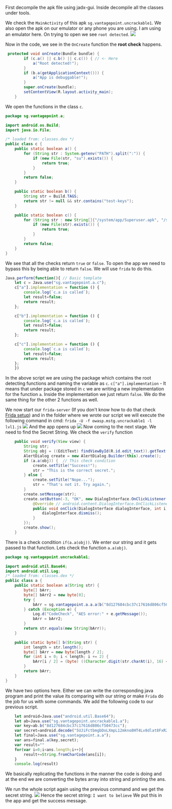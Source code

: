 First decompile the apk file using jadx-gui. Inside decompile all the classes under tools. 

We check the `MainActivity` of this apk `sg.vantagepoint.uncrackable1`.
We also open the apk on our emulator or any phone you are using. I am using an emulator here. On trying to open we see `root detected`.
![](images/U1_root_detected.png)

Now in the code, we see in the `OnCreate` function the **root check** happens. 
```java
 protected void onCreate(Bundle bundle) {
        if (c.a() || c.b() || c.c()) { // <- Here
            a("Root detected!");
        }
        if (b.a(getApplicationContext())) {
            a("App is debuggable!");
        }
        super.onCreate(bundle);
        setContentView(R.layout.activity_main);
    }

```
We open the functions in the class `c`.
```java
package sg.vantagepoint.a;

import android.os.Build;
import java.io.File;

/* loaded from: classes.dex */
public class c {
    public static boolean a() {
        for (String str : System.getenv("PATH").split(":")) {
            if (new File(str, "su").exists()) {
                return true;
            }
        }
        return false;
    }

    public static boolean b() {
        String str = Build.TAGS;
        return str != null && str.contains("test-keys");
    }

    public static boolean c() {
        for (String str : new String[]{"/system/app/Superuser.apk", "/system/xbin/daemonsu", "/system/etc/init.d/99SuperSUDaemon", "/system/bin/.ext/.su", "/system/etc/.has_su_daemon", "/system/etc/.installed_su_daemon", "/dev/com.koushikdutta.superuser.daemon/"}) {
            if (new File(str).exists()) {
                return true;
            }
        }
        return false;
    }
}
```
We see that all the checks return `true` or `false`. To open the app we need to bypass this by being able to return `false`. We will use `frida` to do this.

```js
Java.perform(function(){ // Basic template
    let c = Java.use("sg.vantagepoint.a.c"); 
    c["a"].implementation = function () {
        console.log(`c.a is called`);
        let result=false;
        return result;
    };

    c["b"].implementation = function () {
        console.log(`c.a is called`);
        let result=false;
        return result;
    };

    c["c"].implementation = function () {
        console.log(`c.a is called`);
        let result=false;
        return result;
    };
    })
```
In the above script we are using the package which contains the root detecting functions and naming the variable as `c`.
`c["a"].implementation` - It means that under package stored in `c` we are writing a new implementation for the function `a`.
Inside the implementation we just return `false`. We do the same thing for the other 2 functions as well.

We now start our `frida-server` (If you don't know how to do that check [Frida setup](obsidian://open?vault=Android&file=Setup%20Frida)) and in the folder where we wrote our script we will execute the following command in cmd:
`frida -U -f owasp.mstg.uncrackable1 -l lvl1.js`
![](Images/Initial_script.png)
And the app opens up
![](Images/U1_rootbypass.png)
Now coming to the next stage. We need to find the Secret String.
We check the `verify` function
```java
    public void verify(View view) {
        String str;
        String obj = ((EditText) findViewById(R.id.edit_text)).getText().toString();
        AlertDialog create = new AlertDialog.Builder(this).create();
        if (a.a(obj)) {  // This check condition
            create.setTitle("Success!");
            str = "This is the correct secret.";
        } else {
            create.setTitle("Nope...");
            str = "That's not it. Try again.";
        }
        create.setMessage(str);
        create.setButton(-3, "OK", new DialogInterface.OnClickListener() { // from class: sg.vantagepoint.uncrackable1.MainActivity.2
            @Override // android.content.DialogInterface.OnClickListener
            public void onClick(DialogInterface dialogInterface, int i) {
                dialogInterface.dismiss();
            }
        });
        create.show();
    }
```
There is a check condition `if(a.a(obj))`. We enter our string and it gets passed to that function. Lets check the function `a.a(obj)`.
```java
package sg.vantagepoint.uncrackable1;

import android.util.Base64;
import android.util.Log;
/* loaded from: classes.dex */
public class a {
    public static boolean a(String str) {
        byte[] bArr;
        byte[] bArr2 = new byte[0];
        try {
            bArr = sg.vantagepoint.a.a.a(b("8d127684cbc37c17616d806cf50473cc"), Base64.decode("5UJiFctbmgbDoLXmpL12mkno8HT4Lv8dlat8FxR2GOc=", 0));
        } catch (Exception e) {
            Log.d("CodeCheck", "AES error:" + e.getMessage());
            bArr = bArr2;
        }
        return str.equals(new String(bArr));
    }

    public static byte[] b(String str) {
        int length = str.length();
        byte[] bArr = new byte[length / 2];
        for (int i = 0; i < length; i += 2) {
            bArr[i / 2] = (byte) ((Character.digit(str.charAt(i), 16) << 4) + Character.digit(str.charAt(i + 1), 16));
        }
        return bArr;
    }
}
```
We have two options here. Either we can write the corresponding java program and print the value its comparing with our string or make `Frida` do the job for us with some commands. We add the following code to our previous script.
```js
    let android=Java.use("android.util.Base64");
    let ab=Java.use("sg.vantagepoint.uncrackable1.a");
    var key=ab.b("8d127684cbc37c17616d806cf50473cc");
    var secret=android.decode("5UJiFctbmgbDoLXmpL12mkno8HT4Lv8dlat8FxR2GOc=", 0);
    let final=Java.use("sg.vantagepoint.a.a");
    var ans=final.a(key,secret);
    var result=""
    for(var i=0;i<ans.length;i++){
        result+=String.fromCharCode(ans[i]);
    }
    console.log(result)
```
We basically replicating the functions in the manner the code is doing and at the end we are converting the bytes array into string and printing the ans.

We run the whole script again using the previous command and we get the secret string.
![](Images/Final_ans.png)
Hence the secret string: `I want to believe`
We put this in the app and get the success message.